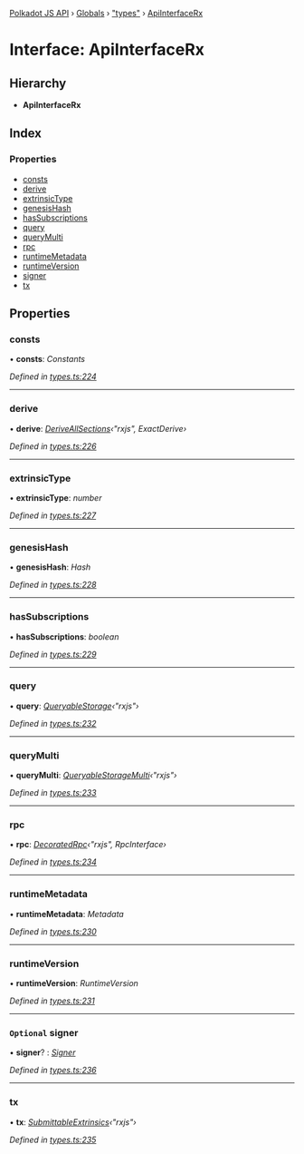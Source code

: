[Polkadot JS API](../README.md) › [Globals](../globals.md) › ["types"](../modules/_types_.md) › [ApiInterfaceRx](_types_.apiinterfacerx.md)

# Interface: ApiInterfaceRx

## Hierarchy

* **ApiInterfaceRx**

## Index

### Properties

* [consts](_types_.apiinterfacerx.md#consts)
* [derive](_types_.apiinterfacerx.md#derive)
* [extrinsicType](_types_.apiinterfacerx.md#extrinsictype)
* [genesisHash](_types_.apiinterfacerx.md#genesishash)
* [hasSubscriptions](_types_.apiinterfacerx.md#hassubscriptions)
* [query](_types_.apiinterfacerx.md#query)
* [queryMulti](_types_.apiinterfacerx.md#querymulti)
* [rpc](_types_.apiinterfacerx.md#rpc)
* [runtimeMetadata](_types_.apiinterfacerx.md#runtimemetadata)
* [runtimeVersion](_types_.apiinterfacerx.md#runtimeversion)
* [signer](_types_.apiinterfacerx.md#optional-signer)
* [tx](_types_.apiinterfacerx.md#tx)

## Properties

###  consts

• **consts**: *Constants*

*Defined in [types.ts:224](https://github.com/polkadot-js/api/blob/f1fe498801/packages/api/src/types.ts#L224)*

___

###  derive

• **derive**: *[DeriveAllSections](../modules/_util_decorate_.md#deriveallsections)‹"rxjs", ExactDerive›*

*Defined in [types.ts:226](https://github.com/polkadot-js/api/blob/f1fe498801/packages/api/src/types.ts#L226)*

___

###  extrinsicType

• **extrinsicType**: *number*

*Defined in [types.ts:227](https://github.com/polkadot-js/api/blob/f1fe498801/packages/api/src/types.ts#L227)*

___

###  genesisHash

• **genesisHash**: *Hash*

*Defined in [types.ts:228](https://github.com/polkadot-js/api/blob/f1fe498801/packages/api/src/types.ts#L228)*

___

###  hasSubscriptions

• **hasSubscriptions**: *boolean*

*Defined in [types.ts:229](https://github.com/polkadot-js/api/blob/f1fe498801/packages/api/src/types.ts#L229)*

___

###  query

• **query**: *[QueryableStorage](_types_.queryablestorage.md)‹"rxjs"›*

*Defined in [types.ts:232](https://github.com/polkadot-js/api/blob/f1fe498801/packages/api/src/types.ts#L232)*

___

###  queryMulti

• **queryMulti**: *[QueryableStorageMulti](../modules/_types_.md#queryablestoragemulti)‹"rxjs"›*

*Defined in [types.ts:233](https://github.com/polkadot-js/api/blob/f1fe498801/packages/api/src/types.ts#L233)*

___

###  rpc

• **rpc**: *[DecoratedRpc](../modules/_types_.md#decoratedrpc)‹"rxjs", RpcInterface›*

*Defined in [types.ts:234](https://github.com/polkadot-js/api/blob/f1fe498801/packages/api/src/types.ts#L234)*

___

###  runtimeMetadata

• **runtimeMetadata**: *Metadata*

*Defined in [types.ts:230](https://github.com/polkadot-js/api/blob/f1fe498801/packages/api/src/types.ts#L230)*

___

###  runtimeVersion

• **runtimeVersion**: *RuntimeVersion*

*Defined in [types.ts:231](https://github.com/polkadot-js/api/blob/f1fe498801/packages/api/src/types.ts#L231)*

___

### `Optional` signer

• **signer**? : *[Signer](_types_.signer.md)*

*Defined in [types.ts:236](https://github.com/polkadot-js/api/blob/f1fe498801/packages/api/src/types.ts#L236)*

___

###  tx

• **tx**: *[SubmittableExtrinsics](_types_.submittableextrinsics.md)‹"rxjs"›*

*Defined in [types.ts:235](https://github.com/polkadot-js/api/blob/f1fe498801/packages/api/src/types.ts#L235)*
